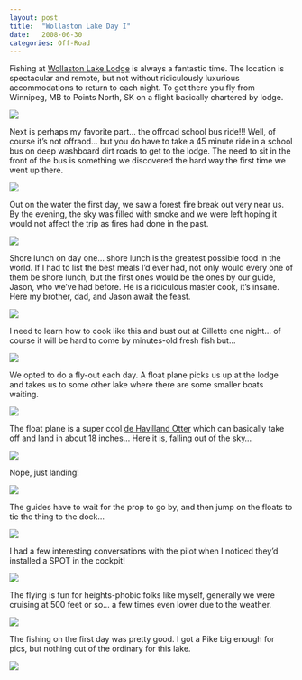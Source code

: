 ```yaml
---
layout: post
title:  "Wollaston Lake Day I"
date:   2008-06-30
categories: Off-Road
---
```


Fishing at [Wollaston Lake Lodge](http://wollastonlakelodge.com/) is always a fantastic time. The location is spectacular and remote, but not without ridiculously luxurious accommodations to return to each night. To get there you fly from Winnipeg, MB to Points North, SK on a flight basically chartered by lodge. 

![](/assets/img/2008-06-30-cde-11/DSC_0002.jpg)

Next is perhaps my favorite part… the offroad school bus ride!!! Well, of course it’s not offraod… but you do have to take a 45 minute ride in a school bus on deep washboard dirt roads to get to the lodge. The need to sit in the front of the bus is something we discovered the hard way the first time we went up there. 

![](/assets/img/2008-06-30-cde-11/DSC_0003.jpg)

Out on the water the first day, we saw a forest fire break out very near us. By the evening, the sky was filled with smoke and we were left hoping it would not affect the trip as fires had done in the past. 

![](/assets/img/2008-06-30-cde-11/DSC_0005.jpg)

Shore lunch on day one… shore lunch is the greatest possible food in the world. If I had to list the best meals I’d ever had, not only would every one of them be shore lunch, but the first ones would be the ones by our guide, Jason, who we’ve had before. He is a ridiculous master cook, it’s insane. Here my brother, dad, and Jason await the feast. 

![](/assets/img/2008-06-30-cde-11/DSC_0017.jpg)

I need to learn how to cook like this and bust out at Gillette one night… of course it will be hard to come by minutes-old fresh fish but… 

![](/assets/img/2008-06-30-cde-11/DSC_0025.jpg)

We opted to do a fly-out each day. A float plane picks us up at the lodge and takes us to some other lake where there are some smaller boats waiting. 

![](/assets/img/2008-06-30-cde-11/DSC_0028.jpg)

The float plane is a super cool [de Havilland Otter](https://en.wikipedia.org/wiki/De_Havilland_Canada_DHC-3_Otter) which can basically take off and land in about 18 inches… Here it is, falling out of the sky… 

![](/assets/img/2008-06-30-cde-11/DSC_0033.jpg)

Nope, just landing! 

![](/assets/img/2008-06-30-cde-11/DSC_0040.jpg)

The guides have to wait for the prop to go by, and then jump on the floats to tie the thing to the dock… 

![](/assets/img/2008-06-30-cde-11/DSC_0044.jpg)

I had a few interesting conversations with the pilot when I noticed they’d installed a SPOT in the cockpit! 

![](/assets/img/2008-06-30-cde-11/DSC_0049.jpg)

The flying is fun for heights-phobic folks like myself, generally we were cruising at 500 feet or so… a few times even lower due to the weather. 

![](/assets/img/2008-06-30-cde-11/DSC_0053.jpg)

The fishing on the first day was pretty good. I got a Pike big enough for pics, but nothing out of the ordinary for this lake. 

![](/assets/img/2008-06-30-cde-11/wollPic.jpg)
